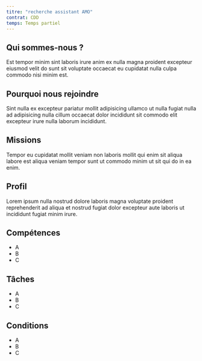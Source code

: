```yaml
---
titre: "recherche assistant AMO"
contrat: CDD
temps: Temps partiel
---
```



## Qui sommes-nous ?

Est tempor minim sint laboris irure anim ex nulla magna proident excepteur eiusmod velit do sunt sit voluptate occaecat eu cupidatat nulla culpa commodo nisi minim est.


## Pourquoi nous rejoindre

Sint nulla ex excepteur pariatur mollit adipisicing ullamco ut nulla fugiat nulla ad adipisicing nulla cillum occaecat dolor incididunt sit commodo elit excepteur irure nulla laborum incididunt.


## Missions

Tempor eu cupidatat mollit veniam non laboris mollit qui enim sit aliqua labore est aliqua veniam tempor sunt ut commodo minim ut sit qui do in ea enim.

## Profil

Lorem ipsum nulla nostrud dolore laboris magna voluptate proident reprehenderit ad aliqua et nostrud fugiat dolor excepteur aute laboris ut incididunt fugiat minim irure.

## Compétences

- A
- B
- C

## Tâches

- A
- B
- C

## Conditions

- A
- B
- C